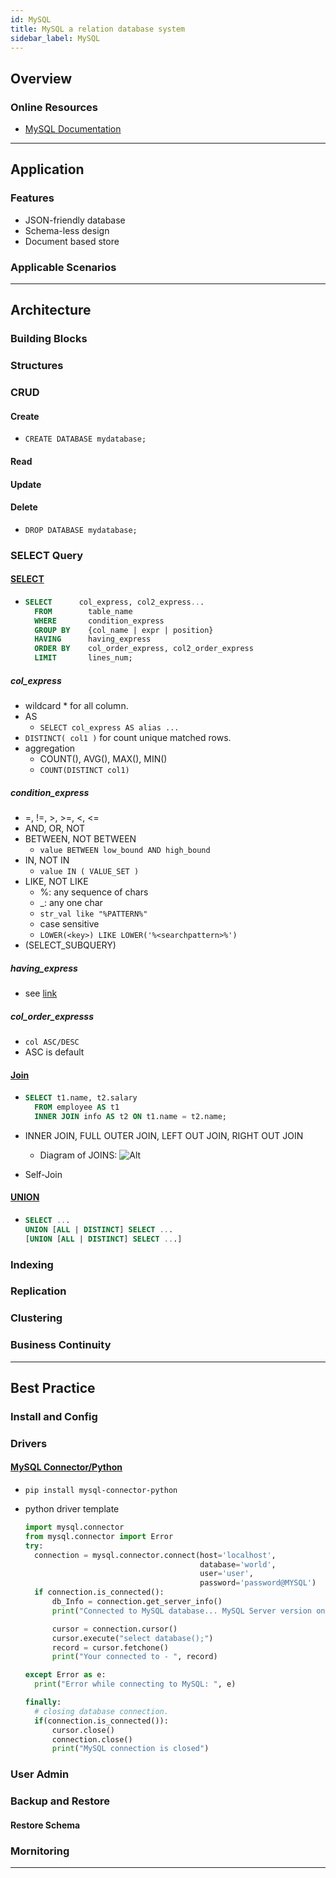 ```yaml
---
id: MySQL
title: MySQL a relation database system
sidebar_label: MySQL
---
```


## Overview

### Online Resources

- [MySQL Documentation](https://dev.mysql.com/doc/refman/8.0/en/)

---

## Application

### Features

- JSON-friendly database
- Schema-less design
- Document based store

### Applicable Scenarios

---

## Architecture

### Building Blocks

### Structures

### CRUD

#### Create

- `CREATE DATABASE mydatabase;`

#### Read

#### Update

#### Delete

- `DROP DATABASE mydatabase;`

### SELECT Query

#### [SELECT](https://dev.mysql.com/doc/refman/8.0/en/select.html)

- ```SQL
  SELECT      col_express, col2_express...
    FROM        table_name
    WHERE       condition_express
    GROUP BY    {col_name | expr | position}
    HAVING      having_express
    ORDER BY    col_order_express, col2_order_express
    LIMIT       lines_num;
  ```

##### col_express

- wildcard \* for all column.
- AS
  - `SELECT col_express AS alias ...`
- `DISTINCT( col1 )` for count unique matched rows.
- aggregation
  - COUNT(), AVG(), MAX(), MIN()
  - `COUNT(DISTINCT col1)`

##### condition_express

- =, !=, >, >=, <, <=
- AND, OR, NOT
- BETWEEN, NOT BETWEEN
  - `value BETWEEN low_bound AND high_bound`
- IN, NOT IN
  - `value IN ( VALUE_SET )`
- LIKE, NOT LIKE
  - %: any sequence of chars
  - \_: any one char
  - `str_val like "%PATTERN%"`
  - case sensitive
  - `LOWER(<key>) LIKE LOWER('%<searchpattern>%')`
- (SELECT_SUBQUERY)

##### having_express

- see [link](#conditionexpress)

##### col_order_expresss

- `col ASC/DESC`
- ASC is default

#### [Join](https://dev.mysql.com/doc/refman/8.0/en/join.html)

- ```SQL
  SELECT t1.name, t2.salary
    FROM employee AS t1
    INNER JOIN info AS t2 ON t1.name = t2.name;
  ```

- INNER JOIN, FULL OUTER JOIN, LEFT OUT JOIN, RIGHT OUT JOIN
  - Diagram of JOINS: ![Alt](/img/MySQL-Join-01.jpg "JOIN diagram")
- Self-Join

#### [UNION](https://dev.mysql.com/doc/refman/8.0/en/union.html)

- ```SQL
  SELECT ...
  UNION [ALL | DISTINCT] SELECT ...
  [UNION [ALL | DISTINCT] SELECT ...]
  ```

### Indexing

### Replication

### Clustering

### Business Continuity

---

## Best Practice

### Install and Config

### Drivers

#### [MySQL Connector/Python](https://dev.mysql.com/doc/connector-python/en/)

- `pip install mysql-connector-python`

- python driver template

  ```python
  import mysql.connector
  from mysql.connector import Error
  try:
    connection = mysql.connector.connect(host='localhost',
                                         database='world',
                                         user='user',
                                         password='password@MYSQL')
    if connection.is_connected():
        db_Info = connection.get_server_info()
        print("Connected to MySQL database... MySQL Server version on ", db_Info)

        cursor = connection.cursor()
        cursor.execute("select database();")
        record = cursor.fetchone()
        print("Your connected to - ", record)

  except Error as e:
    print("Error while connecting to MySQL: ", e)

  finally:
    # closing database connection.
    if(connection.is_connected()):
        cursor.close()
        connection.close()
        print("MySQL connection is closed")

  ```

### User Admin

### Backup and Restore

#### Restore Schema

### Mornitoring

---

```

```
